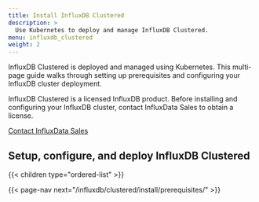 ```yaml
---
title: Install InfluxDB Clustered
description: >
  Use Kubernetes to deploy and manage InfluxDB Clustered.
menu: influxdb_clustered
weight: 2
---
```


InfluxDB Clustered is deployed and managed using Kubernetes.
This multi-page guide walks through setting up prerequisites and configuring
your InfluxDB cluster deployment.

InfluxDB Clustered is a licensed InfluxDB product.
Before installing and configuring your InfluxDB cluster, contact InfluxData
Sales to obtain a license.

<a class="btn" href="{{< cta-link >}}">Contact InfluxData Sales</a>

## Setup, configure, and deploy InfluxDB Clustered

{{< children type="ordered-list" >}}


<!-- TODO: ADD CLUSTER ARCHITECTURE OVERVIEW -->

<!--

-------- TODO: ALL THIS INFORMATION NEEDS TO LAND IN THE ADMIN SECTION ---------

### Updating your InfluxDB Cluster

Updating your InfluxDB cluster is as simple as re-applying your app-instance with a new package version. Note that if the new version of the package has changes to the AppInstance schema, those changes will need to be made at the same time that the new package is deployed.

### Redeploying your cluster safely

The word safely here means being able to redeploy your cluster while still being able to use the tokens you’ve created, and being able to write/query to the database you’ve previously created.

All of the important state in Influxdb 3.0 lives in the Catalog (the Postgres equivalent database) and the Object Store (the S3 compatible store). These should be treated with the utmost care. 

If a full redeploy of your cluster needs to happen, the namespace containing the Influxdb instance can be deleted **_as long as your Catalog and Object Store are not in this namespace_**. Then, the influxdb AppInstance can be redeployed. It is possible the operator may need to be removed and reinstalled. In that case, deleting the namespace that the operator is deployed into and redeploying is acceptable.

### Backing up your data

The Catalog and Object store contain all of the important state for Influxdb 3.0. They should be the primary focus of backups. Following the industry standard best practices for your chosen Catalog implementation and Object Store implementation should provide sufficient backups.  In our Cloud products, we do daily backups of our Catalog, in addition to automatic snapshots, and we preserve our Object Store files for 100 days after they have been soft-deleted.

### Recovering your data

After recovering the catalog and object store, you will need to update the dsn in myinfluxdb.yml and re-apply. -->

{{< page-nav next="/influxdb/clustered/install/prerequisites/" >}}
